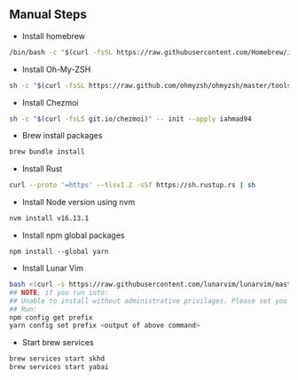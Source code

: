 ## Manual Steps 
- Install homebrew 
```bash 
/bin/bash -c "$(curl -fsSL https://raw.githubusercontent.com/Homebrew/install/HEAD/install.sh)"
```
 - Install Oh-My-ZSH
 ```bash
 sh -c "$(curl -fsSL https://raw.github.com/ohmyzsh/ohmyzsh/master/tools/install.sh)"
 ```
- Install Chezmoi
```bash 
sh -c "$(curl -fsLS git.io/chezmoi)" -- init --apply iahmad94
```
- Brew install packages
```bash
brew bundle install
```
- Install Rust
```bash
curl --proto '=https' --tlsv1.2 -sSf https://sh.rustup.rs | sh
```
- Install Node version using nvm
```bash
nvm install v16.13.1
```
- Install npm global packages 
```
npm install --global yarn
```
- Install Lunar Vim
```bash
bash <(curl -s https://raw.githubusercontent.com/lunarvim/lunarvim/master/utils/installer/install.sh)
## NOTE, if you run into: 
## Unable to install without administrative privilages. Please set you NPM_HOME correctly and try again
## Run: 
npm config get prefix
yarn config set prefix <output of above command>
```
- Start brew services
```bash
brew services start skhd
brew services start yabai
```


